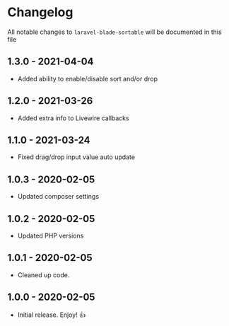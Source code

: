# Changelog

All notable changes to `laravel-blade-sortable` will be documented in this file

## 1.3.0 - 2021-04-04

- Added ability to enable/disable sort and/or drop

## 1.2.0 - 2021-03-26

- Added extra info to Livewire callbacks

## 1.1.0 - 2021-03-24

- Fixed drag/drop input value auto update 

## 1.0.3 - 2020-02-05

- Updated composer settings

## 1.0.2 - 2020-02-05

- Updated PHP versions

## 1.0.1 - 2020-02-05

- Cleaned up code.

## 1.0.0 - 2020-02-05

- Initial release. Enjoy! 👍
